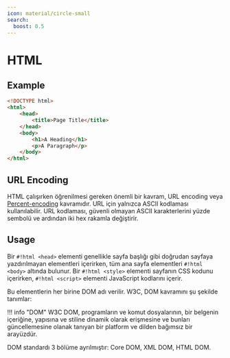 ```yaml
---
icon: material/circle-small
search:
  boost: 0.5
---
```


# HTML

## Example

```html title="index.html" linenums="1"
<!DOCTYPE html>
<html>
    <head>
        <title>Page Title</title>
    </head>
    <body>
        <h1>A Heading</h1>
        <p>A Paragraph</p>
    </body>
</html>
```

## URL Encoding

HTML çalışırken öğrenilmesi gereken önemli bir kavram, URL encoding veya [Percent-encoding](https://en.wikipedia.org/wiki/Percent-encoding) kavramıdır. URL için yalnızca ASCII kodlaması kullanılabilir. URL kodlaması, güvenli olmayan ASCII karakterlerini yüzde sembolü ve ardından iki hex rakamla değiştirir.

## Usage

Bir `#!html <head>` elementi genellikle sayfa başlığı gibi doğrudan sayfaya yazdırılmayan elementleri içerirken, tüm ana sayfa elementleri `#!html <body>` altında bulunur. Bir `#!html <style>` elementi sayfanın CSS kodunu içerirken, `#!html <script>` elementi JavaScript kodlarını içerir.

Bu elementlerin her birine DOM adı verilir. W3C, DOM kavramını şu şekilde tanımlar:

!!! info "DOM"
    W3C DOM, programların ve komut dosyalarının, bir belgenin içeriğine, yapısına ve stiline dinamik olarak erişmesine ve bunları güncellemesine olanak tanıyan bir platform ve dilden bağımsız bir arayüzdür.

DOM standardı 3 bölüme ayrılmıştır: Core DOM, XML DOM, HTML DOM.
